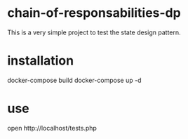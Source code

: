 # chain-of-responsabilities-dp
This is a very simple project to test the state design pattern.

# installation
docker-compose build
docker-compose up -d

# use
open http://localhost/tests.php
